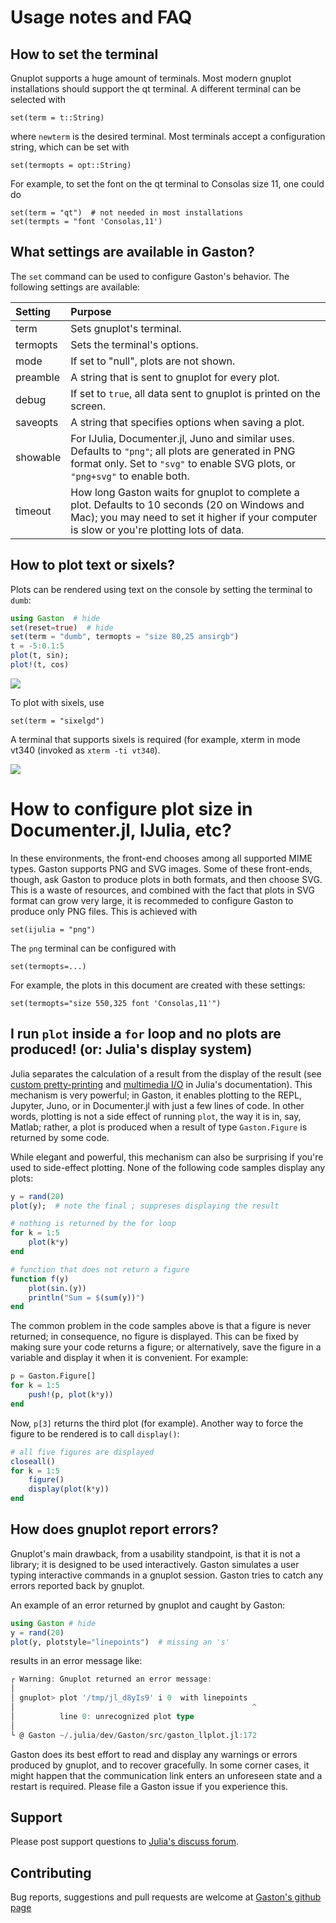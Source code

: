 # Usage notes and FAQ

## How to set the terminal

Gnuplot supports a huge amount of terminals. Most modern gnuplot installations should support the qt terminal. A different terminal can be selected with

    set(term = t::String)

where `newterm` is the desired terminal. Most terminals accept a configuration string, which can be set with

    set(termopts = opt::String)

For example, to set the font on the qt terminal to Consolas size 11, one could do

    set(term = "qt")  # not needed in most installations
    set(termpts = "font 'Consolas,11')

## What settings are available in Gaston?

The `set` command can be used to configure Gaston's behavior. The following settings are available:

| Setting | Purpose |
|:--------|:--------|
| term | Sets gnuplot's terminal. |
| termopts | Sets the terminal's options. |
| mode    | If set to "null", plots are not shown. |
| preamble | A string that is sent to gnuplot for every plot. |
| debug | If set to `true`, all data sent to gnuplot is printed on the screen. |
| saveopts | A string that specifies options when saving a plot. |
| showable | For IJulia, Documenter.jl, Juno and similar uses. Defaults to `"png"`; all plots are generated in PNG format only. Set to `"svg"` to enable SVG plots, or `"png+svg"` to enable both.
| timeout | How long Gaston waits for gnuplot to complete a plot. Defaults to 10 seconds (20 on Windows and Mac); you may need to set it higher if your computer is slow or you're plotting lots of data.

## How to plot text or sixels?

Plots can be rendered using text on the console by setting the terminal to `dumb`:

```julia
using Gaston  # hide
set(reset=true)  # hide
set(term = "dumb", termopts = "size 80,25 ansirgb")
t = -5:0.1:5
plot(t, sin);
plot!(t, cos)
```

![](assets/dumb.png)

To plot with sixels, use

    set(term = "sixelgd")

A terminal that supports sixels is required (for example, xterm in mode vt340 (invoked as `xterm -ti vt340`).

![](assets/sixels.png)

# How to configure plot size in Documenter.jl, IJulia, etc?

In these environments, the front-end chooses among all supported MIME types. Gaston supports PNG and SVG images. Some of these front-ends, though, ask Gaston to produce plots in both formats, and then choose SVG. This is a waste of resources, and combined with the fact that plots in SVG format can grow very large, it is recommeded to configure Gaston to produce only PNG files. This is achieved with

    set(ijulia = "png")

The `png` terminal can be configured with

    set(termopts=...)

For example, the plots in this document are created with these settings:

    set(termopts="size 550,325 font 'Consolas,11'")

## I run `plot` inside a `for` loop and no plots are produced! (or: Julia's display system)

Julia separates the calculation of a result from the display of the result (see [custom pretty-printing](https://docs.julialang.org/en/v1/manual/types/#man-custom-pretty-printing-1) and [multimedia I/O](https://docs.julialang.org/en/v1/base/io-network/#Multimedia-I/O-1) in Julia's documentation). This mechanism is very powerful; in Gaston, it enables plotting to the REPL, Jupyter, Juno, or in Documenter.jl with just a few lines of code. In other words, plotting is not a side effect of running `plot`, the way it is in, say, Matlab; rather, a plot is produced when a result of type `Gaston.Figure` is returned by some code.

While elegant and powerful, this mechanism can also be surprising if you're used to side-effect plotting. None of the following code samples display any plots:

```julia
y = rand(20)
plot(y);  # note the final ; suppreses displaying the result
```

```julia
# nothing is returned by the for loop
for k = 1:5
    plot(k*y)
end
```

```julia
# function that does not return a figure
function f(y)
    plot(sin.(y))
    println("Sum = $(sum(y))")
end
```

The common problem in the code samples above is that a figure is never returned; in consequence, no figure is displayed. This can be fixed by making sure your code returns a figure; or alternatively, save the figure in a variable and display it when it is convenient. For example:

```julia
p = Gaston.Figure[]
for k = 1:5
    push!(p, plot(k*y))
end
```

Now, `p[3]` returns the third plot (for example). Another way to force the figure to be rendered is to call `display()`:

```julia
# all five figures are displayed
closeall()
for k = 1:5
    figure()
    display(plot(k*y))
end
```
## How does gnuplot report errors?

Gnuplot's main drawback, from a usability standpoint, is that it is not a library; it is designed to be used interactively. Gaston simulates a user typing interactive commands in a gnuplot session. Gaston tries to catch any errors reported back by gnuplot.

An example of an error returned by gnuplot and caught by Gaston:

```julia
using Gaston # hide
y = rand(20)
plot(y, plotstyle="linepoints")  # missing an 's'
```

results in an error message like:

```julia
┌ Warning: Gnuplot returned an error message:
│
│ gnuplot> plot '/tmp/jl_d8yIs9' i 0  with linepoints
│                                                     ^
│          line 0: unrecognized plot type
│
└ @ Gaston ~/.julia/dev/Gaston/src/gaston_llplot.jl:172
```

Gaston does its best effort to read and display any warnings or errors produced by gnuplot, and to recover gracefully. In some corner cases, it might happen that the communication link enters an unforeseen state and a restart is required. Please file a Gaston issue if you experience this.

## Support

Please post support questions to [Julia's discuss forum](https://discourse.julialang.org/tag/plotting).

## Contributing

Bug reports, suggestions and pull requests are welcome at [Gaston's github page](https://github.com/mbaz/Gaston.jl)
